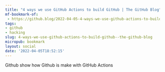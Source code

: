 ```yaml
---
title: "4 ways we use GitHub Actions to build GitHub | The GitHub Blog"
mf-bookmark-of:
 - https://github.blog/2022-04-05-4-ways-we-use-github-actions-to-build-github/
tags:
- github
- hacking
slug: 4-ways-we-use-github-actions-to-build-github--the-github-blog
micropub: bookmark
layout: social
date: '2022-04-05T18:52:15'
---
```

Github show how Github is make with GitHub Actions